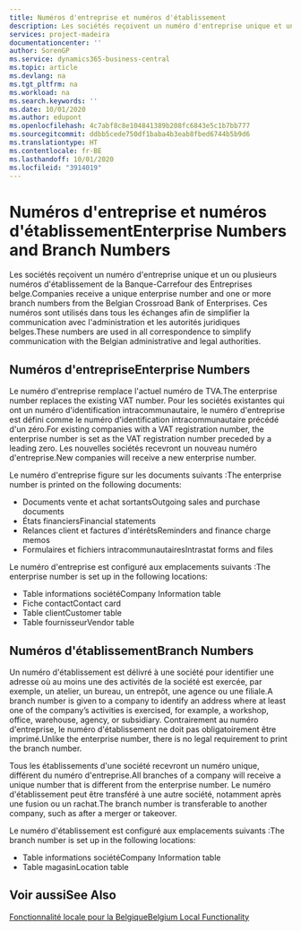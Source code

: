 ```yaml
---
title: Numéros d'entreprise et numéros d'établissement
description: Les sociétés reçoivent un numéro d'entreprise unique et un ou plusieurs numéros d'établissement de la Banque-Carrefour des Entreprises belge. Ces numéros sont utilisés dans tous les échanges afin de simplifier la communication avec l'administration et les autorités juridiques belges.
services: project-madeira
documentationcenter: ''
author: SorenGP
ms.service: dynamics365-business-central
ms.topic: article
ms.devlang: na
ms.tgt_pltfrm: na
ms.workload: na
ms.search.keywords: ''
ms.date: 10/01/2020
ms.author: edupont
ms.openlocfilehash: 4c7abf8c8e104841389b208fc6843e5c1b7bb777
ms.sourcegitcommit: ddbb5cede750df1baba4b3eab8fbed6744b5b9d6
ms.translationtype: HT
ms.contentlocale: fr-BE
ms.lasthandoff: 10/01/2020
ms.locfileid: "3914019"
---
```

# <a name="enterprise-numbers-and-branch-numbers"></a><span data-ttu-id="54587-104">Numéros d'entreprise et numéros d'établissement</span><span class="sxs-lookup"><span data-stu-id="54587-104">Enterprise Numbers and Branch Numbers</span></span>
<span data-ttu-id="54587-105">Les sociétés reçoivent un numéro d'entreprise unique et un ou plusieurs numéros d'établissement de la Banque-Carrefour des Entreprises belge.</span><span class="sxs-lookup"><span data-stu-id="54587-105">Companies receive a unique enterprise number and one or more branch numbers from the Belgian Crossroad Bank of Enterprises.</span></span> <span data-ttu-id="54587-106">Ces numéros sont utilisés dans tous les échanges afin de simplifier la communication avec l'administration et les autorités juridiques belges.</span><span class="sxs-lookup"><span data-stu-id="54587-106">These numbers are used in all correspondence to simplify communication with the Belgian administrative and legal authorities.</span></span>  

## <a name="enterprise-numbers"></a><span data-ttu-id="54587-107">Numéros d'entreprise</span><span class="sxs-lookup"><span data-stu-id="54587-107">Enterprise Numbers</span></span>  
 <span data-ttu-id="54587-108">Le numéro d'entreprise remplace l'actuel numéro de TVA.</span><span class="sxs-lookup"><span data-stu-id="54587-108">The enterprise number replaces the existing VAT number.</span></span> <span data-ttu-id="54587-109">Pour les sociétés existantes qui ont un numéro d'identification intracommunautaire, le numéro d'entreprise est défini comme le numéro d'identification intracommunautaire précédé d'un zéro.</span><span class="sxs-lookup"><span data-stu-id="54587-109">For existing companies with a VAT registration number, the enterprise number is set as the VAT registration number preceded by a leading zero.</span></span> <span data-ttu-id="54587-110">Les nouvelles sociétés recevront un nouveau numéro d'entreprise.</span><span class="sxs-lookup"><span data-stu-id="54587-110">New companies will receive a new enterprise number.</span></span>  

 <span data-ttu-id="54587-111">Le numéro d'entreprise figure sur les documents suivants :</span><span class="sxs-lookup"><span data-stu-id="54587-111">The enterprise number is printed on the following documents:</span></span>  

-   <span data-ttu-id="54587-112">Documents vente et achat sortants</span><span class="sxs-lookup"><span data-stu-id="54587-112">Outgoing sales and purchase documents</span></span>  
-   <span data-ttu-id="54587-113">États financiers</span><span class="sxs-lookup"><span data-stu-id="54587-113">Financial statements</span></span>  
-   <span data-ttu-id="54587-114">Relances client et factures d'intérêts</span><span class="sxs-lookup"><span data-stu-id="54587-114">Reminders and finance charge memos</span></span>  
-   <span data-ttu-id="54587-115">Formulaires et fichiers intracommunautaires</span><span class="sxs-lookup"><span data-stu-id="54587-115">Intrastat forms and files</span></span>  

<span data-ttu-id="54587-116">Le numéro d'entreprise est configuré aux emplacements suivants :</span><span class="sxs-lookup"><span data-stu-id="54587-116">The enterprise number is set up in the following locations:</span></span>  

-   <span data-ttu-id="54587-117">Table informations société</span><span class="sxs-lookup"><span data-stu-id="54587-117">Company Information table</span></span>  
-   <span data-ttu-id="54587-118">Fiche contact</span><span class="sxs-lookup"><span data-stu-id="54587-118">Contact card</span></span>  
-   <span data-ttu-id="54587-119">Table client</span><span class="sxs-lookup"><span data-stu-id="54587-119">Customer table</span></span>  
-   <span data-ttu-id="54587-120">Table fournisseur</span><span class="sxs-lookup"><span data-stu-id="54587-120">Vendor table</span></span>  

## <a name="branch-numbers"></a><span data-ttu-id="54587-121">Numéros d'établissement</span><span class="sxs-lookup"><span data-stu-id="54587-121">Branch Numbers</span></span>  
 <span data-ttu-id="54587-122">Un numéro d'établissement est délivré à une société pour identifier une adresse où au moins une des activités de la société est exercée, par exemple, un atelier, un bureau, un entrepôt, une agence ou une filiale.</span><span class="sxs-lookup"><span data-stu-id="54587-122">A branch number is given to a company to identify an address where at least one of the company’s activities is exercised, for example, a workshop, office, warehouse, agency, or subsidiary.</span></span> <span data-ttu-id="54587-123">Contrairement au numéro d'entreprise, le numéro d'établissement ne doit pas obligatoirement être imprimé.</span><span class="sxs-lookup"><span data-stu-id="54587-123">Unlike the enterprise number, there is no legal requirement to print the branch number.</span></span>  

 <span data-ttu-id="54587-124">Tous les établissements d'une société recevront un numéro unique, différent du numéro d'entreprise.</span><span class="sxs-lookup"><span data-stu-id="54587-124">All branches of a company will receive a unique number that is different from the enterprise number.</span></span> <span data-ttu-id="54587-125">Le numéro d'établissement peut être transféré à une autre société, notamment après une fusion ou un rachat.</span><span class="sxs-lookup"><span data-stu-id="54587-125">The branch number is transferable to another company, such as after a merger or takeover.</span></span>  

 <span data-ttu-id="54587-126">Le numéro d'établissement est configuré aux emplacements suivants :</span><span class="sxs-lookup"><span data-stu-id="54587-126">The branch number is set up in the following locations:</span></span>  

-   <span data-ttu-id="54587-127">Table informations société</span><span class="sxs-lookup"><span data-stu-id="54587-127">Company Information table</span></span>  
-   <span data-ttu-id="54587-128">Table magasin</span><span class="sxs-lookup"><span data-stu-id="54587-128">Location table</span></span>  

## <a name="see-also"></a><span data-ttu-id="54587-129">Voir aussi</span><span class="sxs-lookup"><span data-stu-id="54587-129">See Also</span></span>  
 [<span data-ttu-id="54587-130">Fonctionnalité locale pour la Belgique</span><span class="sxs-lookup"><span data-stu-id="54587-130">Belgium Local Functionality</span></span>](belgium-local-functionality.md)
